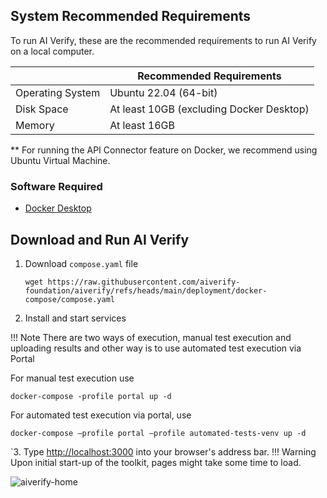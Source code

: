 ## System Recommended Requirements

To run AI Verify, these are the recommended requirements to run AI Verify on a local computer.

|                  | Recommended Requirements                                                                     |
| ---------------- | -------------------------------------------------------------------------------------------- |
| Operating System | Ubuntu 22.04 (64-bit)                                                                                 |
| Disk Space           | At least 10GB (excluding Docker Desktop)                                                                                |
| Memory           | At least 16GB                                                                                |

** For running the API Connector feature on Docker, we recommend using Ubuntu Virtual Machine.

### Software Required
- [Docker Desktop](https://docs.docker.com/get-docker/)  

## Download and Run AI Verify

1. Download `compose.yaml` file
   ```
   wget https://raw.githubusercontent.com/aiverify-foundation/aiverify/refs/heads/main/deployment/docker-compose/compose.yaml
   ```

2. Install and start services

!!! Note
    There are two ways of execution, manual test execution and uploading results and other way is to use automated test execution via Portal

For manual test execution use

```docker-compose -profile portal up -d```

For automated test execution via portal, use

```docker-compose –profile portal –profile automated-tests-venv up -d```


`3. Type [http://localhost:3000](http://localhost:3000) into your browser's address bar. 
!!! Warning
      Upon initial start-up of the toolkit, pages might take some time to load.

   ![aiverify-home](../res/getting-started/aiverify-home.png)
